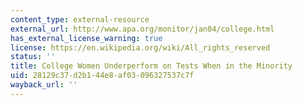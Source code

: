 ```yaml
---
content_type: external-resource
external_url: http://www.apa.org/monitor/jan04/college.html
has_external_license_warning: true
license: https://en.wikipedia.org/wiki/All_rights_reserved
status: ''
title: College Women Underperform on Tests When in the Minority
uid: 28129c37-d2b1-44e8-af03-096327537c7f
wayback_url: ''
---
```

